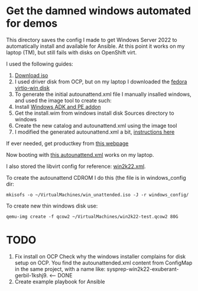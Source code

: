 # Get the damned windows automated for demos

This directory saves the config I made to get Windows Server 2022 to
automatically install and available for Ansible. At this point it
works on my laptop (TM), but still fails with disks on OpenShift virt.

I used the following guides:

1. [Download iso](https://www.microsoft.com/en-US/evalcenter/evaluate-windows-server-2022)
4. I used driver disk from OCP, but on my laptop I downloaded the [fedora virtio-win disk](https://fedorapeople.org/groups/virt/virtio-win/direct-downloads/archive-virtio/virtio-win-0.1.248-1/)
5. To generate the initial autounattend.xml file I manually insalled windows, and used the image tool to create such:
1. Install [Windows ADK and PE addon](https://learn.microsoft.com/en-us/windows-hardware/get-started/adk-install)
2. Get the install.wim from windows install disk Sources directory to windows
3. Create the new catalog and autounattend.xml using the image tool
6. I modified the generated autounattend.xml a bit, [instructions here](https://learn.microsoft.com/en-us/windows-hardware/customize/desktop/unattend/)

If ever needed, get productkey from [this webpage](https://learn.microsoft.com/en-us/windows-server/get-started/kms-client-activation-keys)

Now booting with [this autounattend.xml](./autounattend.xml) works on my laptop.

I also stored the libvirt config for reference: [win2k22.xml](./win2k22.xml).

To create the autounattend CDROM I do this (the file is in windows_config dir:

```
mkisofs -o ~/VirtualMachines/win_unattended.iso -J -r windows_config/
```

To create new thin windows disk use:

```
qemu-img create -f qcow2 ~/VirtualMachines/win2k22-test.qcow2 80G
```

# TODO

1. Fix install on OCP
Check why the windows installer complains for disk setup on OCP. You find the
autounattended.xml content from ConfigMap in the same project, with a name
like: sysprep-win2k22-exuberant-gerbil-1kshj9. <-- DONE
2. Create example playbook for Ansible
